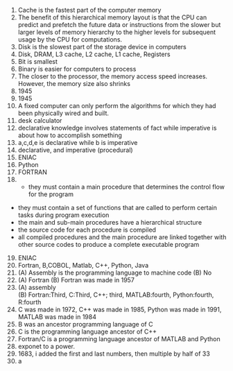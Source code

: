 1. Cache is the fastest part of the computer memory
2.  The benefit of this hierarchical memory layout is that the CPU can predict and prefetch the future data or instructions from the slower but larger levels of memory hierarchy to the higher levels for subsequent usage by the CPU for computations.
3.  Disk is the slowest part of the storage device in computers
4.  Disk, DRAM, L3 cache, L2 cache, L1 cache, Registers
5.  Bit is smallest
6.  Binary is easier for computers to process
7.  The closer to the processor, the memory access speed increases. However, the memory size also shrinks
8.  1945
9.  1945
10.  A fixed computer can only perform the algorithms for which they had been physically wired and built.
11.  desk calculator
12.  declarative knowledge involves statements of fact while imperative is about how to accomplish something
13.  a,c,d,e is declarative while b is imperative
14.  declarative, and imperative (procedural)
15.  ENIAC
16.  Python
17.  FORTRAN
18. + they must contain a main procedure that determines the control flow for the program  
+ they must contain a set of functions that are called to perform certain tasks during program execution  
+ the main and sub-main procedures have a hierarchical structure  
+ the source code for each procedure is compiled  
+ all compiled procedures and the main procedure are linked together with other source codes to produce a complete executable program  
19.  ENIAC
20.  Fortran, B,COBOL, Matlab, C++, Python, Java
21.  (A) Assembly is the programming language to machine code
(B) No  
22.  (A) Fortran
(B) Fortran was made in 1957  
23.  (A) assembly  
(B)  Fortran:Third, C:Third, C++; third, MATLAB:fourth, Python:fourth, R:fourth  
24.  C was made in 1972, C++ was made in 1985, Python was made in 1991, MATLAB was made in 1984
25.  B was an ancestor programming language of C
26.  C is the programming language ancestor of C++
27.  Fortran/C is a programming language ancestor of MATLAB and Python
28.  exponet to a power. 
29.  1683, i added the first and last numbers, then multiple by half of 33
30. a

